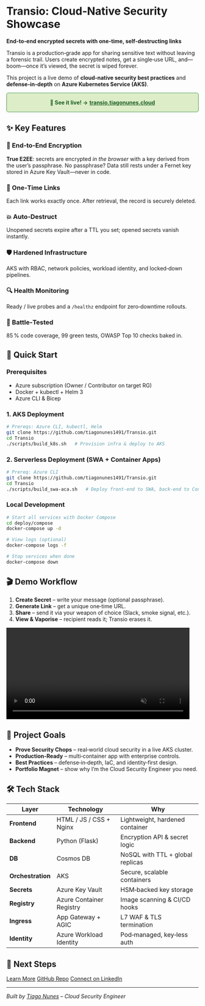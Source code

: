 # Transio: Cloud‑Native Security Showcase

**End‑to‑end encrypted secrets with one‑time, self‑destructing links**

Transio is a production‑grade app for sharing sensitive text without leaving a forensic trail. Users create encrypted notes, get a single‑use URL, and—boom—once it’s viewed, the secret is wiped forever.

This project is a live demo of **cloud‑native security best practices** and **defense‑in‑depth** on **Azure Kubernetes Service (AKS)**.

<div style="text-align: center; padding: 1rem; border: 1px solid #388e3c; border-radius: 5px; margin-bottom: 1.5rem; background-color: #dcedc8; color: #1b5e20;"> <strong>👀 See it live! &rarr;</strong> <a href="https://transio.tiagonunes.cloud" target="_blank" rel="noopener" style="color: #1b5e20; text-decoration: underline;"><strong>transio.tiagonunes.cloud</strong></a> </div>

## ✨ Key Features

<div class='feature-grid'>

<div class='feature-card'>
<h3>🔐 End‑to‑End Encryption</h3>
<p><strong>True E2EE</strong>: secrets are encrypted <em>in the browser</em> with a key derived from the user’s passphrase. No passphrase? Data still rests under a Fernet key stored in Azure Key Vault—never in code.</p>
</div>

<div class='feature-card'>
<h3>🔗 One‑Time Links</h3>
<p>Each link works exactly once. After retrieval, the record is securely deleted.</p>
</div>

<div class='feature-card'>
<h3>💥 Auto‑Destruct</h3>
<p>Unopened secrets expire after a TTL you set; opened secrets vanish instantly.</p>
</div>

<div class='feature-card'>
<h3>🛡️ Hardened Infrastructure</h3>
<p>AKS with RBAC, network policies, workload identity, and locked‑down pipelines.</p>
</div>

<div class='feature-card'>
<h3>🔍 Health Monitoring</h3>
<p>Ready / live probes and a <code>/healthz</code> endpoint for zero‑downtime rollouts.</p>
</div>

<div class='feature-card'>
<h3>🧪 Battle‑Tested</h3>
<p>85 % code coverage, 99 green tests, OWASP Top 10 checks baked in.</p>
</div>

</div>

## 🚀 Quick Start

### Prerequisites

* Azure subscription (Owner / Contributor on target RG)
* Docker + kubectl + Helm 3
* Azure CLI & Bicep

### 1. AKS Deployment

```bash
# Prereqs: Azure CLI, kubectl, Helm
git clone https://github.com/tiagonunes1491/Transio.git
cd Transio
./scripts/build_k8s.sh   # Provision infra & deploy to AKS
```

### 2. Serverless Deployment (SWA + Container Apps)

```bash
# Prereq: Azure CLI
git clone https://github.com/tiagonunes1491/Transio.git
cd Transio
./scripts/build_swa-aca.sh   # Deploy front‑end to SWA, back‑end to Container Apps
```

### Local Development

```bash
# Start all services with Docker Compose
cd deploy/compose
docker-compose up -d

# View logs (optional)
docker-compose logs -f

# Stop services when done
docker-compose down
```

## 🎬 Demo Workflow

1. **Create Secret** – write your message (optional passphrase).
2. **Generate Link** – get a unique one‑time URL.
3. **Share** – send it via your weapon of choice (Slack, smoke signal, etc.).
4. **View & Vaporise** – recipient reads it; Transio erases it.

<video controls loop muted autoplay width="480">
  <source src="./transio.webm" type="video/webm">
  Sorry, your browser doesn’t support embedded video.
</video>

## 🎯 Project Goals

* **Prove Security Chops** – real‑world cloud security in a live AKS cluster.
* **Production‑Ready** – multi‑container app with enterprise controls.
* **Best Practices** – defense‑in‑depth, IaC, and identity‑first design.
* **Portfolio Magnet** – show why I’m the Cloud Security Engineer you need.

## 🛠️ Tech Stack

| Layer             | Technology               | Why                              |
| ----------------- | ------------------------ | -------------------------------- |
| **Frontend**      | HTML / JS / CSS + Nginx  | Lightweight, hardened container  |
| **Backend**       | Python (Flask)           | Encryption API & secret logic    |
| **DB**            | Cosmos DB                | NoSQL with TTL + global replicas |
| **Orchestration** | AKS                      | Secure, scalable containers      |
| **Secrets**       | Azure Key Vault          | HSM‑backed key storage           |
| **Registry**      | Azure Container Registry | Image scanning & CI/CD hooks     |
| **Ingress**       | App Gateway + AGIC       | L7 WAF & TLS termination         |
| **Identity**      | Azure Workload Identity  | Pod‑managed, key‑less auth       |

## 🚀 Next Steps

<div class='cta-buttons'>
<a href='problem_solution/' class='cta-button primary'>Learn More</a>
<a href='https://github.com/tiagonunes1491/Transio' class='cta-button secondary'>GitHub Repo</a>
<a href='https://www.linkedin.com/in/tiago-nunes1491/' class='cta-button secondary'>Connect on LinkedIn</a>
</div>

---

*Built by [Tiago Nunes](https://www.linkedin.com/in/tiago-nunes1491/) – Cloud Security Engineer*
